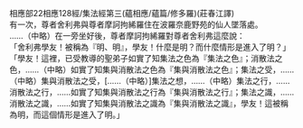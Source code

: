 相應部22相應128經/集法經第三(蘊相應/蘊篇/修多羅)(莊春江譯)  
有一次，尊者舍利弗與尊者摩訶拘絺羅住在波羅奈鹿野苑的仙人墜落處。  
……（中略）在一旁坐好後，尊者摩訶拘絺羅對尊者舍利弗這麼說：  
「舍利弗學友！被稱為『明、明』，學友！什麼是明？而什麼情形是進入了明？」  
「學友！這裡，已受教導的聖弟子如實了知集法之色為『集法之色』；消散法之色，……（中略）如實了知集與消散法之色為『集與消散法之色』；集法之受，……（中略）集與消散法之受，[……（中略）]集法之想，……（中略）集法之行，……消散法之行，……如實了知集與消散法之行為『集與消散法之行』；集法之識，……消散法之識，……如實了知集與消散法之識為『集與消散法之識』，學友！這被稱為明，而這個情形是進入了明。」  
  
  

